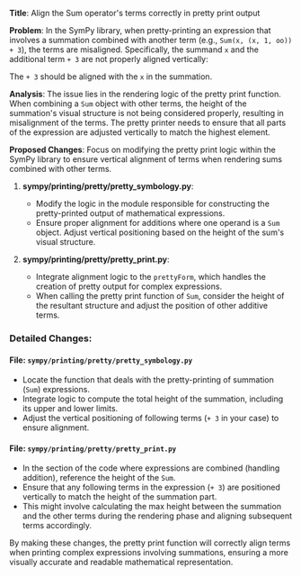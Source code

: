 **Title**: Align the Sum operator's terms correctly in pretty print output

**Problem**: 
In the SymPy library, when pretty-printing an expression that involves a summation combined with another term (e.g., `Sum(x, (x, 1, oo)) + 3`), the terms are misaligned. Specifically, the summand `x` and the additional term `+ 3` are not properly aligned vertically:

The `+ 3` should be aligned with the `x` in the summation.

**Analysis**:
The issue lies in the rendering logic of the pretty print function. When combining a `Sum` object with other terms, the height of the summation's visual structure is not being considered properly, resulting in misalignment of the terms. The pretty printer needs to ensure that all parts of the expression are adjusted vertically to match the highest element.

**Proposed Changes**:
Focus on modifying the pretty print logic within the SymPy library to ensure vertical alignment of terms when rendering sums combined with other terms.

1. **sympy/printing/pretty/pretty_symbology.py**:
   - Modify the logic in the module responsible for constructing the pretty-printed output of mathematical expressions.
   - Ensure proper alignment for additions where one operand is a `Sum` object. Adjust vertical positioning based on the height of the sum's visual structure.

2. **sympy/printing/pretty/pretty_print.py**:
   - Integrate alignment logic to the `prettyForm`, which handles the creation of pretty output for complex expressions.
   - When calling the pretty print function of `Sum`, consider the height of the resultant structure and adjust the position of other additive terms.

### Detailed Changes:

#### File: `sympy/printing/pretty/pretty_symbology.py`
- Locate the function that deals with the pretty-printing of summation (`Sum`) expressions.
- Integrate logic to compute the total height of the summation, including its upper and lower limits.
- Adjust the vertical positioning of following terms (`+ 3` in your case) to ensure alignment.

#### File: `sympy/printing/pretty/pretty_print.py`
- In the section of the code where expressions are combined (handling addition), reference the height of the `Sum`.
- Ensure that any following terms in the expression (`+ 3`) are positioned vertically to match the height of the summation part.
- This might involve calculating the max height between the summation and the other terms during the rendering phase and aligning subsequent terms accordingly.

By making these changes, the pretty print function will correctly align terms when printing complex expressions involving summations, ensuring a more visually accurate and readable mathematical representation.